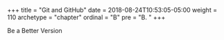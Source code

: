 +++
title = "Git and GitHub"
date = 2018-08-24T10:53:05-05:00
weight = 110
archetype = "chapter"
ordinal = "B"
pre = "B. "
+++

Be a Better Version